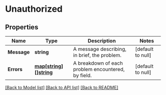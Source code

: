 # Unauthorized

## Properties
Name | Type | Description | Notes
------------ | ------------- | ------------- | -------------
**Message** | **string** | A message describing, in brief, the problem. | [default to null]
**Errors** | [**map[string][]string**](array.md) | A breakdown of each problem encountered, by field. | [default to null]

[[Back to Model list]](../README.md#documentation-for-models) [[Back to API list]](../README.md#documentation-for-api-endpoints) [[Back to README]](../README.md)

